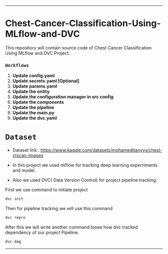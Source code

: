 
------

# **Chest-Cancer-Classification-Using-MLflow-and-DVC**
This repository will contain source code of Chest Cancer Classification Using MLflow and DVC Project.


### **`Workflows`**

1. **Update config.yaml**
2. **Update secrets.yaml [Optional]**
3. **Update params.yaml**
4. **Update the entity**
5. **Update the configuration manager in src config**
6. **Update the components**
7. **Update the pipeline**
8. **Update the main.py**
9. **Update the dvc.yaml**

# **`Dataset`**

- Dataset link : https://www.kaggle.com/datasets/mohamedhanyyy/chest-ctscan-images 

- In this project we used mlflow for tracking deep learning experriments and model.

- Also we used DVC( Data Version Control) for project pipeline tracking.

First we use command to initiate project

```python
dvc init
```

Then for pipeline tracking we will use this command

```python
dvc repro
```

After this we will write another command tosee how dvc tracked dependency of our project Pipeline.

```python
dvc dag
```



-------